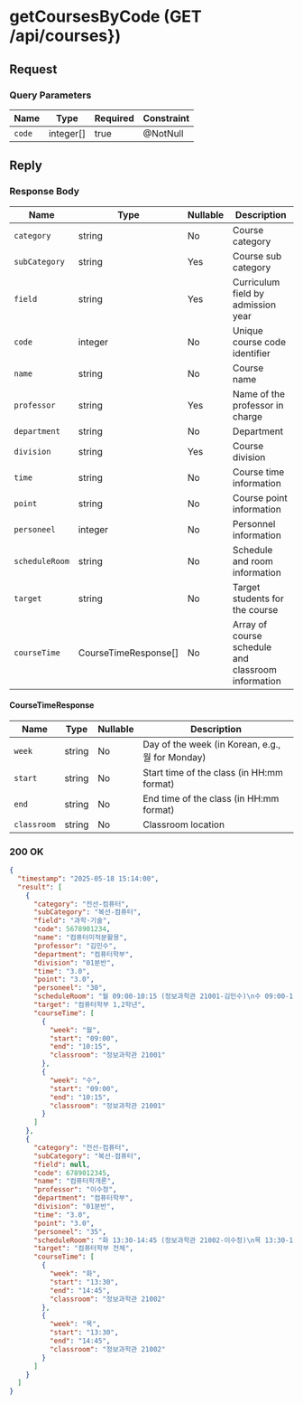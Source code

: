 # getCoursesByCode (GET /api/courses})

## Request

### Query Parameters

| Name   | Type      | Required | Constraint |
|--------|-----------|----------|------------|
| `code` | integer[] | true     | @NotNull   |

## Reply

### Response Body

| Name           | Type                 | Nullable | Description                                        |
|----------------|----------------------|----------|----------------------------------------------------| 
| `category`     | string               | No       | Course category                                    |
| `subCategory`  | string               | Yes      | Course sub category                                |
| `field`        | string               | Yes      | Curriculum field by admission year                 |
| `code`         | integer              | No       | Unique course code identifier                      |
| `name`         | string               | No       | Course name                                        |
| `professor`    | string               | Yes      | Name of the professor in charge                    |
| `department`   | string               | No       | Department                                         |
| `division`     | string               | Yes      | Course division                                    |
| `time`         | string               | No       | Course time information                            |
| `point`        | string               | No       | Course point information                           |
| `personeel`    | integer              | No       | Personnel information                              |
| `scheduleRoom` | string               | No       | Schedule and room information                      |
| `target`       | string               | No       | Target students for the course                     |
| `courseTime`   | CourseTimeResponse[] | No       | Array of course schedule and classroom information |

#### CourseTimeResponse

| Name        | Type   | Nullable | Description                                     |
|-------------|--------|----------|-------------------------------------------------|
| `week`      | string | No       | Day of the week (in Korean, e.g., 월 for Monday) |
| `start`     | string | No       | Start time of the class (in HH:mm format)       |
| `end`       | string | No       | End time of the class (in HH:mm format)         |
| `classroom` | string | No       | Classroom location                              |

### 200 OK

```json
{
  "timestamp": "2025-05-18 15:14:00",
  "result": [
    {
      "category": "전선-컴퓨터",
      "subCategory": "복선-컴퓨터",
      "field": "과학·기술",
      "code": 5678901234,
      "name": "컴퓨터미적분활용",
      "professor": "김민수",
      "department": "컴퓨터학부",
      "division": "01분반",
      "time": "3.0",
      "point": "3.0",
      "personeel": "30",
      "scheduleRoom": "월 09:00-10:15 (정보과학관 21001-김민수)\n수 09:00-10:15 (정보과학관 21001-김민수)",
      "target": "컴퓨터학부 1,2학년",
      "courseTime": [
        {
          "week": "월",
          "start": "09:00",
          "end": "10:15",
          "classroom": "정보과학관 21001"
        },
        {
          "week": "수",
          "start": "09:00",
          "end": "10:15",
          "classroom": "정보과학관 21001"
        }
      ]
    },
    {
      "category": "전선-컴퓨터",
      "subCategory": "복선-컴퓨터",
      "field": null,
      "code": 6789012345,
      "name": "컴퓨터학개론",
      "professor": "이수정",
      "department": "컴퓨터학부",
      "division": "01분반",
      "time": "3.0",
      "point": "3.0",
      "personeel": "35",
      "scheduleRoom": "화 13:30-14:45 (정보과학관 21002-이수정)\n목 13:30-14:45 (정보과학관 21002-이수정)",
      "target": "컴퓨터학부 전체",
      "courseTime": [
        {
          "week": "화",
          "start": "13:30",
          "end": "14:45",
          "classroom": "정보과학관 21002"
        },
        {
          "week": "목",
          "start": "13:30",
          "end": "14:45",
          "classroom": "정보과학관 21002"
        }
      ]
    }
  ]
}

```
